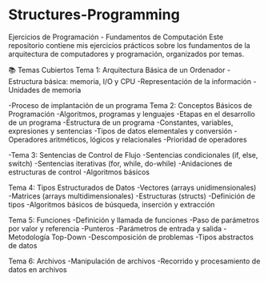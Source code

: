 # Structures-Programming
Ejercicios de Programación - Fundamentos de Computación
Este repositorio contiene mis ejercicios prácticos sobre los fundamentos de la arquitectura de computadores y programación, organizados por temas.

📚 Temas Cubiertos
Tema 1: Arquitectura Básica de un Ordenador
-Estructura básica: memoria, I/O y CPU
-Representación de la información
-Unidades de memoria

-Proceso de implantación de un programa
Tema 2: Conceptos Básicos de Programación
-Algoritmos, programas y lenguajes
-Etapas en el desarrollo de un programa
-Estructura de un programa
-Constantes, variables, expresiones y sentencias
-Tipos de datos elementales y conversión
-Operadores aritméticos, lógicos y relacionales
-Prioridad de operadores

-Tema 3: Sentencias de Control de Flujo
-Sentencias condicionales (if, else, switch)
-Sentencias iterativas (for, while, do-while)
-Anidaciones de estructuras de control
-Algoritmos básicos

Tema 4: Tipos Estructurados de Datos
-Vectores (arrays unidimensionales)
-Matrices (arrays multidimensionales)
-Estructuras (structs)
-Definición de tipos
-Algoritmos básicos de búsqueda, inserción y extracción

Tema 5: Funciones
-Definición y llamada de funciones
-Paso de parámetros por valor y referencia
-Punteros
-Parámetros de entrada y salida
-Metodología Top-Down
-Descomposición de problemas
-Tipos abstractos de datos

Tema 6: Archivos
-Manipulación de archivos
-Recorrido y procesamiento de datos en archivos
